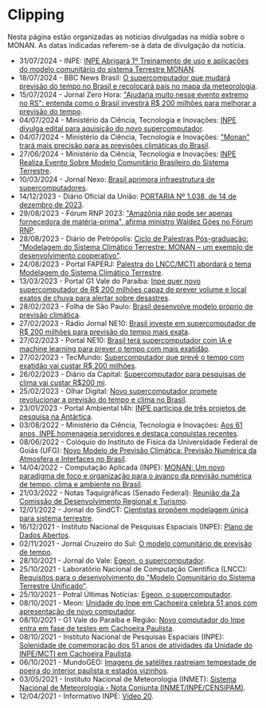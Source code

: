 # Clipping

Nesta página estão organizadas as notícias divulgadas na mídia sobre o MONAN. As datas indicadas referem-se à data de divulgação da notícia.

* 31/07/2024 - INPE: [INPE Abrigará 1º Treinamento de uso e aplicações do modelo comunitário do sistema Terrestre MONAN](https://www.gov.br/inpe/pt-br/assuntos/ultimas-noticias/inpe-abrigara-1o-treinamento-de-uso-e-aplicacoes-do-modelo-comunitario-do-sistema-terrestre-monan).
* 18/07/2024 - BBC News Brasil: [O supercomputador que mudará previsão do tempo no Brasil e recolocará país no mapa da meteorologia](https://www.bbc.com/portuguese/articles/c51ykgyq51vo).
* 15/07/2024 - Jornal Zero Hora: ["Ajudaria muito nesse evento extremo no RS": entenda como o Brasil investirá R$ 200 milhões para melhorar a previsão do tempo](https://gauchazh.clicrbs.com.br/ambiente/noticia/2024/07/ajudaria-muito-nesse-evento-extremo-no-rs-entenda-como-o-brasil-investira-r-200-milhoes-para-melhorar-a-previsao-do-tempo-clynha8wz004k013jjuojkhqm.html).
* 04/07/2024 - Ministério da Ciência, Tecnologia e Inovações: [INPE divulga edital para aquisição do novo supercomputador](https://www.gov.br/mcti/pt-br/acompanhe-o-mcti/noticias/2024/07/inpe-divulga-edital-para-aquisicao-do-novo-supercomputador).
* 04/07/2024 - Ministério da Ciência, Tecnologia e Inovações: ["Monan" trará mais precisão para as previsões climáticas do Brasil](https://www.gov.br/mcti/pt-br/acompanhe-o-mcti/noticias/2024/07/201cmonan201d-trara-mais-precisao-para-as-previsoes-climaticas-do-brasil).
* 27/06/2024 - Ministério da Ciência, Tecnologia e Inovações: [INPE Realiza Evento Sobre Modelo Comunitário Brasileiro do Sistema Terrestre](https://www.gov.br/inpe/pt-br/assuntos/ultimas-noticias/inpe-realiza-evento-sobre-modelo-comunitario-brasileiro-do-sistema-terrestre).
* 10/03/2024 - Jornal Nexo: [Brasil aprimora infraestrutura de supercomputadores](https://www.nexojornal.com.br/externo/2024/03/10/brasil-aprimora-infraestrutura-de-supercomputadores).
* 14/12/2023 - Diário Oficial da União: [PORTARIA Nº 1.038, de 14 de dezembro de 2023](https://www.in.gov.br/web/dou/-/portaria-n-1.038-de-14-de-dezembro-de-2023-530653031).
* 29/08/2023 - Fórum RNP 2023: ["Amazônia não pode ser apenas fornecedora de matéria-prima", afirma ministro Waldez Góes no Fórum RNP](https://www.rnp.br/noticias/amazonia-nao-pode-ser-apenas-fornecedora-de-materia-prima-afirma-ministro-waldez-goes-no).
* 28/08/2023 - Diário de Petrópolis: [Ciclo de Palestras Pós-graduação: "Modelagem do Sistema Climático Terrestre: MONAN – um exemplo de desenvolvimento cooperativo"](https://www.diariodepetropolis.com.br/integra/ciclo-de-palestras-pos-graduacao-modelagem-do-sistema-climatico-terrestre-monan-um-exemplo-de-desenvolvimento-cooperativo-247584).
* 24/08/2023 - Portal FAPERJ: [Palestra do LNCC/MCTI abordará o tema Modelagem do Sistema Climático Terrestre](https://www.faperj.br/?id=400.7.1).
* 13/03/2023 - Portal G1 Vale do Paraíba: [Inpe quer novo supercomputador de R$ 200 milhões capaz de prever volume e local exatos de chuva para alertar sobre desastres](https://g1.globo.com/sp/vale-do-paraiba-regiao/noticia/2023/03/13/inpe-quer-novo-supercomputador-de-r-200-milhoes-capaz-de-prever-volume-e-local-exatos-de-chuva-para-alertar-sobre-desastres.ghtml).
* 28/02/2023 - Folha de São Paulo: [Brasil desenvolve modelo próprio de previsão climática](https://www1.folha.uol.com.br/ambiente/2023/02/brasil-desenvolve-modelo-proprio-de-previsao-climatica.shtml).
* 27/02/2023 - Rádio Jornal NE10: [Brasil investe em supercomputador de R$ 200 milhões para previsão do tempo mais exata](https://radiojornal.ne10.uol.com.br/noticia/tecnologia/2023/02/15186979-brasil-investe-em-supercomputador-de-rs-200-milhoes-para-previsao-do-tempo-mais-exata.html).
* 27/02/2023 - Portal NE10: [Brasil terá supercomputador com IA e machine learning para prever o tempo com mais exatidão](https://ne10.uol.com.br/noticias/tecnologia/2023/02/15186882-brasil-tera-supercomputador-com-ia-e-machine-learning-para-prever-o-tempo-com-mais-exatidao.html).
* 27/02/2023 - TecMundo: [Supercomputador que prevê o tempo com exatidão vai custar R$ 200 milhões](https://www.tecmundo.com.br/ciencia/261037-supercomputador-monan-inpe-previsao-tempo.htm).
* 26/02/2023 - Diário da Capital: [Supercomputador para pesquisas de clima vai custar R$200 mi](https://www.diariodacapital.com/materias/supercomputador-para-pesquisas-de-clima-vai-custar-r200-mi).
* 25/02/2023 - Olhar Digital: [Novo supercomputador promete revolucionar a previsão do tempo e clima no Brasil](https://olhardigital.com.br/2023/02/25/ciencia-e-espaco/novo-supercomputador-vai-revolucionar-a-previsao-do-tempo-no-brasil/).
* 23/01/2023 - Portal Ambiental t4h: [INPE participa de três projetos de pesquisa na Antártica](https://ambiental.t4h.com.br/noticias/inpe-participa-de-tres-projetos-de-pesquisa-na-antartica/).
* 03/08/2022 - Ministério da Ciência, Tecnologia e Inovações: [Aos 61 anos, INPE homenageia servidores e destaca conquistas recentes](https://www.gov.br/mcti/pt-br/acompanhe-o-mcti/noticias/2022/08/aos-61-anos-inpe-homenageia-servidores-e-destaca-conquistas-recentes).
* 08/06/2022 - Colóquio do Instituto de Física da Universidade Federal de Goiás (UFG): [Novo Modelo de Previsão Climática: Previsão Numérica da Atmosfera e Interfaces no Brasil](https://www.if.ufg.br/n/155623-coloquio-do-if-evento-aborda-novo-modelo-para-previsao-climatica).
* 14/04/2022 - Computação Aplicada (INPE): [MONAN: Um novo paradigma de foco e organização para o avanço da previsão numérica de tempo, clima e ambiente no Brasil](https://www.facebook.com/PGCAPINPE/photos/a.322786695163393/1154753311966723/).
* 21/03/2022 - Notas Taquigráficas (Senado Federal): [Reunião da 2a Comissão de Desenvolvimento Regional e Turismo](https://www25.senado.leg.br/web/atividade/notas-taquigraficas/-/notas/r/10582).
* 12/01/2022 - Jornal do SindCT: [Cientistas propõem modelagem única para sistema terrestre](https://sindct.org.br/sindct/comunicacao/jornal-do-sindct/cientistas-propoem-modelagem-unica-para-sistema-terrestre/).
* 16/12/2021 - Instituto Nacional de Pesquisas Espaciais (INPE): [Plano de Dados Abertos](https://www.gov.br/inpe/pt-br/acesso-a-informacao/dados-abertos/repositorio-de-arquivos/plano-de-dados-abertos-do-inpe-2022-2024).
* 02/11/2021 - Jornal Cruzeiro do Sul: [O modelo comunitário de previsão de tempo](https://www.jornalcruzeiro.com.br/opiniao/artigos/2021/11/682494-o-modelo-comunitario-de-previsao-de-tempo.html).
* 28/10/2021 - Jornal do Vale: [Egeon, o supercomputador](https://jornaldovale.com/egeon-o-supercomputador/).
* 25/10/2021 - Laboratório Nacional de Computação Científica (LNCC): [Requisitos para o desenvolvimento do "Modelo Comunitário do Sistema Terrestre Unificado"](https://www.gov.br/lncc/pt-br/assuntos/eventos/seminarios/modelo-comunitario-do-sistema-terrestre-unificado).
* 25/10/2021 - Potral Últimas Notícias: [Egeon, o supercomputador](https://ultimasnoticias.inf.br/noticia/egeon-o-supercomputador/).
* 08/10/2021 - Meon: [Unidade do Inpe em Cachoeira celebra 51 anos com apresentação de novo computador](https://www.meon.com.br/noticias/rmvale/unidade-do-inpe-em-cachoeira-celebra-51-anos-com-apresentacao-de-novo-computador).
* 08/10/2021 - G1 Vale do Paraíba e Região: [Novo computador do Inpe entra em fase de testes em Cachoeira Paulista](https://g1.globo.com/sp/vale-do-paraiba-regiao/noticia/2021/10/08/novo-computador-do-inpe-entra-em-fase-de-testes-em-cachoeira-paulista.ghtml).
* 08/10/2021 - Instituto Nacional de Pesquisas Espaciais (INPE): [Solenidade de comemoração dos 51 anos de atividades da Unidade do INPE/MCTI em Cachoeira Paulista](https://www.gov.br/inpe/pt-br/assuntos/ultimas-noticias/solenidade-de-comemoracao-dos-51-anos-de-atividades-da-unidade-do-inpe-mcti-em-cachoeira-paulista).
* 06/10/2021 - MundoGEO: [Imagens de satélites rastreiam tempestade de poeira do interior paulista e estados vizinhos](https://mundogeo.com/2021/10/06/imagens-de-satelites-rastreiam-tempestade-de-poeira-do-interior-paulista-e-estados-vizinhos/).
* 03/05/2021 - Instituto Nacional de Meteorologia (INMET): [Sistema Nacional de Meteorologia - Nota Conjunta (INMET/INPE/CENSIPAM)](https://portal.inmet.gov.br/uploads/notastecnicas/NOTA_CONJUNTA_SNM_INMET_CENSIPAM_INPE_Vfinal_Assinada.pdf).
* 12/04/2021 - Informativo INPE: [Vídeo 20](https://youtu.be/sDzXkeQyzxw?t=75).

